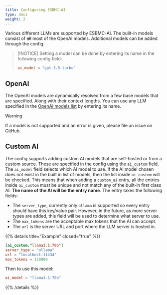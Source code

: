 ```yaml
---
title: Configuring ESBMC-AI
type: docs
weight: 2
---
```


Various different LLMs are supported by ESBMC-AI. The built-in models consist of ~~all~~ most of the OpenAI models. Additional models can be added through the config.

>[!NOTICE]
>Setting a model can be done by entering its name in the following config field:
>```toml {filename="esbmc_ai.toml"}
>ai_model = "gpt-3.5-turbo"
>```

## OpenAI

The OpenAI models are dynamically resolved from a few base models that are specified. Along with their context lengths. You can use any LLM specified in the [OpenAI models list](https://platform.openai.com/docs/models) by entering its name.

>[!WARNING]
>If a model is not supported and an error is given, please file an issue on GitHub.

## Custom AI

The config supports adding custom AI models that are self-hosted or from a custom source. These are specified in the config using the `ai_custom` field. The `ai_model` field selects which AI model to use. If the AI model chosen does not exist in the built in list of models, then the list inside `ai_custom` will be checked. This means that when adding a `custom_ai` entry, all the entries inside `ai_custom` must be unique and not match any of the built-in first class AI. **The name of the AI will be the entry name**. The entry takes the following fields:

* The `server_type`, currently only `ollama` is supported so every entry should have this key/value pair. However, in the future, as more server types are added, this field will be used to determine what server to use.
* The `max_tokens` are the acceptable max tokens that the AI can accept.
* The `url` is the server URL and port where the LLM server is hosted in.

{{% details title="Example" closed="true" %}}

```toml
[ai_custom."llama3.1:70b"]
server_type = "ollama"
url = "localhost:11434"
max_tokens = 128000
```

Then to use this model:

```toml
ai_model = "llama3.1:70b"
```

{{% /details %}}
